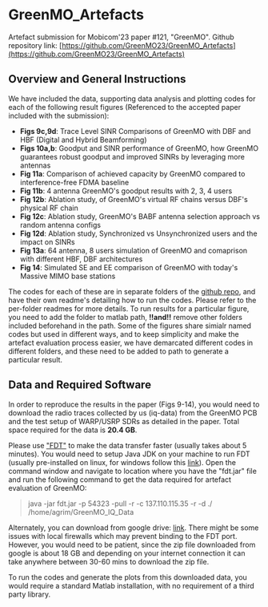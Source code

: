 # GreenMO_Artefacts
Artefact submission for Mobicom'23 paper #121, "GreenMO". Github repository link: [https://github.com/GreenMO23/GreenMO_Artefacts](https://github.com/GreenMO23/GreenMO_Artefacts)

## Overview and General Instructions
We have included the data, supporting data analysis and plotting codes for each of the following result figures (Referenced to the accepted paper included with the submission): 

- **Figs 9c,9d**: Trace Level SINR Comparisons of GreenMO with DBF and HBF (Digital and Hybrid Beamforming)
- **Figs 10a,b**: Goodput and SINR performance of GreenMO, how GreenMO guarantees robust goodput and improved SINRs by leveraging more antennas
- **Fig 11a**: Comparison of achieved capacity by GreenMO compared to interference-free FDMA baseline 
- **Fig 11b**: 4 antenna GreenMO's goodput results with 2, 3, 4 users
- **Fig 12b**: Ablation study, of GreenMO's virtual RF chains versus DBF's physical RF chain
- **Fig 12c**: Ablation study, GreenMO's BABF antenna selection approach vs random antenna configs
- **Fig 12d**: Ablation study, Synchronized vs Unsynchronized users and the impact on SINRs
- **Fig 13a**: 64 antenna, 8 users simulation of GreenMO and comaprison with different HBF, DBF architectures
- **Fig 14**: Simulated SE and EE comparison of GreenMO with today's Massive MIMO base stations

The codes for each of these are in separate folders of the [github repo](https://github.com/GreenMO23/GreenMO_Artefacts), and have their own readme's detailing how to run the codes. Please refer to the per-folder readmes for more details. To run results for a particular figure, you need to add the folder to matlab path, **!!and!!** remove other folders included beforehand in the path. Some of the figures share simialr named codes but used in different ways, and to keep simplicity and make the artefact evaluation process easier, we have demarcated different codes in different folders, and these need to be added to path to generate a particular result.

## Data and Required Software
In order to reproduce the results in the paper (Figs 9-14), you would need to download the radio traces collected by us (iq-data) from the GreenMO PCB and the test setup of WARP/USRP SDRs as detailed in the paper. Total space required for the data is **20.4 GB**. 

Please use ["FDT"](http://monalisa.cern.ch/FDT/download.html) to make the data transfer faster (usually takes about 5 minutes). You would need to setup Java JDK on your machine to run FDT (usually pre-installed on linux, for windows follow this [link](https://www.oracle.com/java/technologies/downloads/#jdk20-windows)). Open the command window and navigate to location where you have the "fdt.jar" file and run the following command to get the data required for artefact evaluation of GreenMO:


>  java -jar fdt.jar -p 54323 -pull -r -c 137.110.115.35 -r -d ./ /home/agrim/GreenMO_IQ_Data

Alternately, you can download from google drive: [link](https://drive.google.com/file/d/1eQUOTNBp6XQSZd0G7gYAEmD84t4tqREl/view?usp=sharing). There might be some issues with local firewalls which may prevent binding to the FDT port. However, you would need to be patient, since the zip file downloaded from google is about 18 GB and depending on your internet connection it can take anywhere between 30-60 mins to download the zip file.

To run the codes and generate the plots from this downloaded data, you would require a standard Matlab installation, with no requirement of a third party library.

